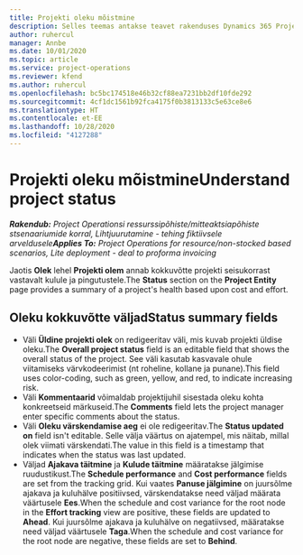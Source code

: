 ```yaml
---
title: Projekti oleku mõistmine
description: Selles teemas antakse teavet rakenduses Dynamics 365 Project Operations projektidele määratud oleku kohta.
author: ruhercul
manager: Annbe
ms.date: 10/01/2020
ms.topic: article
ms.service: project-operations
ms.reviewer: kfend
ms.author: ruhercul
ms.openlocfilehash: bc5bc174518e46b32cf88ea7231bb2df10fde292
ms.sourcegitcommit: 4cf1dc1561b92fca4175f0b3813133c5e63ce8e6
ms.translationtype: HT
ms.contentlocale: et-EE
ms.lasthandoff: 10/28/2020
ms.locfileid: "4127288"
---
```

# <a name="understand-project-status"></a><span data-ttu-id="4e750-103">Projekti oleku mõistmine</span><span class="sxs-lookup"><span data-stu-id="4e750-103">Understand project status</span></span>

<span data-ttu-id="4e750-104">_**Rakendub:** Project Operationsi ressurssipõhiste/mitteaktsiapõhiste stsenaariumide korral,  Lihtjuurutamine - tehing fiktiivsele arveldusele_</span><span class="sxs-lookup"><span data-stu-id="4e750-104">_**Applies To:** Project Operations for resource/non-stocked based scenarios, Lite deployment - deal to proforma invoicing_</span></span>


<span data-ttu-id="4e750-105">Jaotis **Olek** lehel **Projekti olem** annab kokkuvõtte projekti seisukorrast vastavalt kulule ja pingutustele.</span><span class="sxs-lookup"><span data-stu-id="4e750-105">The **Status** section on the **Project Entity** page provides a summary of a project's health based upon cost and effort.</span></span>


## <a name="status-summary-fields"></a><span data-ttu-id="4e750-106">Oleku kokkuvõtte väljad</span><span class="sxs-lookup"><span data-stu-id="4e750-106">Status summary fields</span></span>

- <span data-ttu-id="4e750-107">Väli **Üldine projekti olek** on redigeeritav väli, mis kuvab projekti üldise oleku.</span><span class="sxs-lookup"><span data-stu-id="4e750-107">The **Overall project status** field is an editable field that shows the overall status of the project.</span></span> <span data-ttu-id="4e750-108">See väli kasutab kasvavale ohule viitamiseks värvkodeerimist (nt roheline, kollane ja punane).</span><span class="sxs-lookup"><span data-stu-id="4e750-108">This field uses color-coding, such as green, yellow, and red, to indicate increasing risk.</span></span> 
- <span data-ttu-id="4e750-109">Väli **Kommentaarid** võimaldab projektijuhil sisestada oleku kohta konkreetseid märkuseid.</span><span class="sxs-lookup"><span data-stu-id="4e750-109">The **Comments** field lets the project manager enter specific comments about the status.</span></span> 
- <span data-ttu-id="4e750-110">Väli **Oleku värskendamise aeg** ei ole redigeeritav.</span><span class="sxs-lookup"><span data-stu-id="4e750-110">The **Status updated on** field isn't editable.</span></span> <span data-ttu-id="4e750-111">Selle välja väärtus on ajatempel, mis näitab, millal olek viimati värskendati.</span><span class="sxs-lookup"><span data-stu-id="4e750-111">The value in this field is a timestamp that indicates when the status was last updated.</span></span>
- <span data-ttu-id="4e750-112">Väljad **Ajakava täitmine** ja **Kulude täitmine** määratakse jälgimise ruudustikust.</span><span class="sxs-lookup"><span data-stu-id="4e750-112">The **Schedule performance** and **Cost performance** fields are set from the tracking grid.</span></span> <span data-ttu-id="4e750-113">Kui vaates **Panuse jälgimine** on juursõlme ajakava ja kuluhälve positiivsed, värskendatakse need väljad määrata väärtusele **Ees**.</span><span class="sxs-lookup"><span data-stu-id="4e750-113">When the schedule and cost variance for the root node in the **Effort tracking** view are positive, these fields are updated to **Ahead**.</span></span> <span data-ttu-id="4e750-114">Kui juursõlme ajakava ja kuluhälve on negatiivsed, määratakse need väljad väärtusele **Taga**.</span><span class="sxs-lookup"><span data-stu-id="4e750-114">When the schedule and cost variance for the root node are negative, these fields are set to **Behind**.</span></span>

